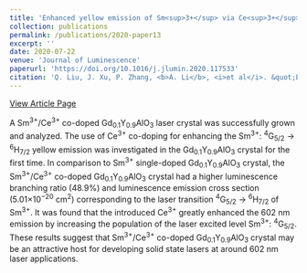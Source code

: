 ```yaml
---
title: 'Enhanced yellow emission of Sm<sup>3+</sup> via Ce<sup>3+</sup> → Sm<sup>3+</sup> energy transfer in Gd<sub>0.1</sub>Y<sub>0.9</sub>AlO<sub>3</sub> crystal'
collection: publications
permalink: /publications/2020-paper13
excerpt: ''
date: 2020-07-22
venue: 'Journal of Luminescence'
paperurl: 'https://doi.org/10.1016/j.jlumin.2020.117533'
citation: 'Q. Liu, J. Xu, P. Zhang, <b>A. Li</b>, <i>et al</i>. &quot;Enhanced yellow emission of Sm<sup>3+</sup> via Ce<sup>3+</sup> → Sm<sup>3+</sup> energy transfer in Gd<sub>0.1</sub>Y<sub>0.9</sub>AlO<sub>3</sub> crystal&quot;, <i>Journal of Luminescence</i>, 2020, 227: 117533.'
---
```

[View Article Page](https://www.sciencedirect.com/science/article/abs/pii/S0022231319317570)

A Sm<sup>3+</sup>/Ce<sup>3+</sup> co-doped Gd<sub>0.1</sub>Y<sub>0.9</sub>AlO<sub>3</sub> laser crystal was successfully grown and analyzed. The use of Ce<sup>3+</sup> co-doping for enhancing the Sm<sup>3+</sup>: <sup>4</sup>G<sub>5/2</sub> → <sup>6</sup>H<sub>7/2</sub> yellow emission was investigated in the Gd<sub>0.1</sub>Y<sub>0.9</sub>AlO<sub>3</sub> crystal for the first time. In comparison to Sm<sup>3+</sup> single-doped Gd<sub>0.1</sub>Y<sub>0.9</sub>AlO<sub>3</sub> crystal, the Sm<sup>3+</sup>/Ce<sup>3+</sup> co-doped Gd<sub>0.1</sub>Y<sub>0.9</sub>AlO<sub>3</sub> crystal had a higher luminescence branching ratio (48.9%) and luminescence emission cross section (5.01×10<sup>−20</sup> cm<sup>2</sup>) corresponding to the laser transition <sup>4</sup>G<sub>5/2</sub> → <sup>6</sup>H<sub>7/2</sub> of Sm<sup>3+</sup>. It was found that the introduced Ce<sup>3+</sup> greatly enhanced the 602 nm emission by increasing the population of the laser excited level Sm<sup>3+</sup>: <sup>4</sup>G<sub>5/2</sub>. These results suggest that Sm<sup>3+</sup>/Ce<sup>3+</sup> co-doped Gd<sub>0.1</sub>Y<sub>0.9</sub>AlO<sub>3</sub> crystal may be an attractive host for developing solid state lasers at around 602 nm laser applications.
